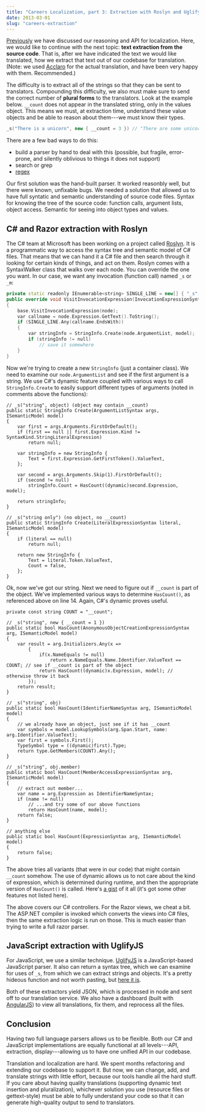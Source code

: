 ```yaml
---
title: "Careers Localization, part 3: Extraction with Roslyn and Uglify"
date: 2013-03-01
slug: "careers-extraction"
---
```


[Previously](/blog/2013/02/28/careers-localization-part-2-api/) we have discussed our reasoning and API for localization. Here, we would like to continue with the next topic: **text extraction from the source code**. That is, after we have indicated the text we would like translated, how we extract that text out of our codebase for translation. (Note: we used [Acclaro](http://www.acclaro.com/) for the actual translation, and have been very happy with them. Recommended.)

The difficulty is to extract all of the strings so that they can be sent to translators. Compounding this difficulty, we also must make sure to send the correct number of **plural forms** to the translators. Look at the example below. `__count` does not appear in the translated string, only in the values object. This means we must, at extraction time, understand these value objects and be able to reason about them---we must know their types.

~~~ cpp
_s("There is a unicorn", new { __count = 3 }) // "There are some unicorns"
~~~

There are a few bad ways to do this:

- build a parser by hand to deal with this (possible, but fragile, error-prone, and silently oblivious to things it does not support)
- search or grep
- [regex](http://stackoverflow.com/a/1732454/864236)

Our first solution was the hand-built parser. It worked reasonbly well, but there were known, unfixable bugs. We needed a solution that allowed us to have full syntatic and semantic understanding of source code files. Syntax for knowing the tree of the source code: function calls, argument lists, object access. Semantic for seeing into object types and values.

## C# and Razor extraction with Roslyn

The C# team at Microsoft has been working on a project called [Roslyn](http://msdn.microsoft.com/en-us/vstudio/roslyn.aspx). It is a programmatic way to access the syntax tree and semantic model of C# files. That means that we can hand it a C# file and then search through it looking for certain kinds of things, and act on them. Roslyn comes with a SyntaxWalker class that walks over each node. You can override the one you want. In our case, we want any invocation (function call) named `_s` or `_m`:

~~~ cpp
private static readonly IEnumerable<string> SINGLE_LINE = new[] { "_s", "_m" };
public override void VisitInvocationExpression(InvocationExpressionSyntax node)
{
	base.VisitInvocationExpression(node);
	var callname = node.Expression.GetText().ToString();
	if (SINGLE_LINE.Any(callname.EndsWith))
	{
		var stringInfo = StringInfo.Create(node.ArgumentList, model);
		if (stringInfo != null)
			// save it somewhere
	}
}
~~~

Now we're trying to create a new `StringInfo` (just a container class). We need to examine our `node.ArgumentList` and see if the first argument is a string. We use C#'s dynamic feature coupled with various ways to call `StringInfo.Create` to easily support different types of arguments (noted in comments above the functions):

~~~
// _s("string", object) (object may contain __count)
public static StringInfo Create(ArgumentListSyntax args, ISemanticModel model)
{
	var first = args.Arguments.FirstOrDefault();
	if (first == null || first.Expression.Kind != SyntaxKind.StringLiteralExpression)
		return null;

	var stringInfo = new StringInfo {
		Text = first.Expression.GetFirstToken().ValueText,
	};

	var second = args.Arguments.Skip(1).FirstOrDefault();
	if (second != null)
		stringInfo.Count = HasCount((dynamic)second.Expression, model);

	return stringInfo;
}

// _s("string only") (no object, no __count)
public static StringInfo Create(LiteralExpressionSyntax literal, ISemanticModel model)
{
	if (literal == null)
		return null;

	return new StringInfo {
		Text = literal.Token.ValueText,
		Count = false,
	};
}
~~~

Ok, now we've got our string. Next we need to figure out if `__count` is part of the object. We've implemented various ways to determine `HasCount()`, as referenced above on line 14. Again, C#'s dynamic proves useful.

~~~
private const string COUNT = "__count";

// _s("string", new { __count = 1 })
public static bool HasCount(AnonymousObjectCreationExpressionSyntax arg, ISemanticModel model)
{
	var result = arg.Initializers.Any(x =>
		{
			if(x.NameEquals != null)
				return x.NameEquals.Name.Identifier.ValueText == COUNT; // see if __count is part of the object
			return HasCount((dynamic)x.Expression, model); // otherwise throw it back
		});
	return result;
}

// _s("string", obj)
public static bool HasCount(IdentifierNameSyntax arg, ISemanticModel model)
{
	// we already have an object, just see if it has __count
	var symbols = model.LookupSymbols(arg.Span.Start, name: arg.Identifier.ValueText);
	var first = symbols.First();
	TypeSymbol type = ((dynamic)first).Type;
	return type.GetMembers(COUNT).Any();
}

// _s("string", obj.member)
public static bool HasCount(MemberAccessExpressionSyntax arg, ISemanticModel model)
{
	// extract out member...
	var name = arg.Expression as IdentifierNameSyntax;
	if (name != null)
		// ...and try some of our above functions
		return HasCount(name, model);
	return false;
}

// anything else
public static bool HasCount(ExpressionSyntax arg, ISemanticModel model)
{
	return false;
}
~~~

The above tries all variants (that were in our code) that might contain `__count` somehow. The use of dynamic allows us to not care about the kind of expression, which is determined during runtime, and then the appropriate version of `HasCount()` is called. Here's [a gist](https://gist.github.com/mjibson/5052106#file-extractor-cs) of it all (it's got some other features not listed here).

The above covers our C# controllers. For the Razor views, we cheat a bit. The ASP.NET compiler is invoked which converts the views into C# files, then the same extraction logic is run on those. This is much easier than trying to write a full razor parser.

## JavaScript extraction with UglifyJS

For JavaScript, we use a similar technique. [UglifyJS](https://github.com/mishoo/UglifyJS) is a JavaScript-based JavaScript parser. It also can return a syntax tree, which we can examine for uses of `_s`, from which we can extract strings and objects. It's a pretty hideous function and not worth pasting, but [here it is](https://gist.github.com/mjibson/5052106#file-extractor-js).

Both of these extractors yield JSON, which is processed in node and sent off to our translation service. We also have a dashboard (built with [AngularJS](http://angularjs.org/)) to view all translations, fix them, and reprocess all the files.

## Conclusion

Having two full language parsers allows us to be flexible. Both our C# and JavaScript implementations are equally functional at all levels---API, extraction, display---allowing us to have one unified API in our codebase.

Translation and localization are hard. We spent months refactoring and extending our codebase to support it. But now, we can change, add, and translate strings with little effort, because our tools handle all the hard stuff. If you care about having quality translations (supporting dynamic text insertion and pluralization), whichever solution you use (resource files or gettext-style) must be able to fully understand your code so that it can generate high-quality output to send to translators.
